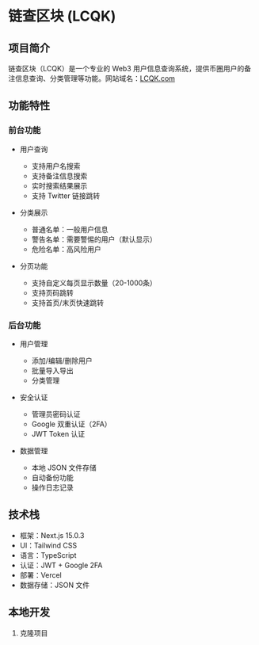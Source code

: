 # 链查区块 (LCQK)

## 项目简介
链查区块（LCQK）是一个专业的 Web3 用户信息查询系统，提供币圈用户的备注信息查询、分类管理等功能。网站域名：[LCQK.com](https://lcqk.com)

## 功能特性

### 前台功能
- 用户查询
  - 支持用户名搜索
  - 支持备注信息搜索
  - 实时搜索结果展示
  - 支持 Twitter 链接跳转

- 分类展示
  - 普通名单：一般用户信息
  - 警告名单：需要警惕的用户（默认显示）
  - 危险名单：高风险用户

- 分页功能
  - 支持自定义每页显示数量（20-1000条）
  - 支持页码跳转
  - 支持首页/末页快速跳转

### 后台功能
- 用户管理
  - 添加/编辑/删除用户
  - 批量导入导出
  - 分类管理

- 安全认证
  - 管理员密码认证
  - Google 双重认证（2FA）
  - JWT Token 认证

- 数据管理
  - 本地 JSON 文件存储
  - 自动备份功能
  - 操作日志记录

## 技术栈
- 框架：Next.js 15.0.3
- UI：Tailwind CSS
- 语言：TypeScript
- 认证：JWT + Google 2FA
- 部署：Vercel
- 数据存储：JSON 文件

## 本地开发
1. 克隆项目
